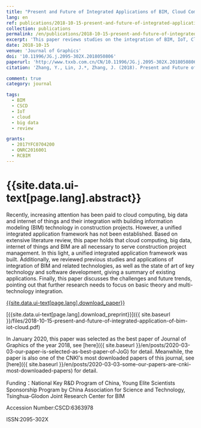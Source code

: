 ```yaml
---
title: "Present and Future of Integrated Applications of BIM, Cloud Computing, Big Data and Internet of Things"
lang: en
ref: publications/2018-10-15-present-and-future-of-integrated-application-of-bim-iot-cloud
collection: publications
permalink: /en/publications/2018-10-15-present-and-future-of-integrated-application-of-bim-iot-cloud
excerpt: 'This paper reviews studies on the integration of BIM, IoT, Cloud Computing, and future trends and challenges are summarized'
date: 2018-10-15
venue: 'Journal of Graphics'
doi: '10.11996/JG.j.2095-302X.2018050806'
paperurl: 'http://www.txxb.com.cn/CN/10.11996/JG.j.2095-302X.2018050806'
citation: 'Zhang, Y., Lin, J.*, Zhang, J. (2018). Present and Future of Integrated Applications of BIM, Cloud Computing, Big Data and Internet of Things. <i>Journal of Graphics</i>, 39(5), 806-816. doi: 10.11996/JG.j.2095-302X.2018050806'

comment: true
category: journal

tags: 
  - BIM
  - CSCD
  - IoT
  - cloud
  - big data
  - review

grants:
  - 2017YFC0704200
  - QNRC2016001
  - RCBIM
---
```



{{site.data.ui-text[page.lang].abstract}}
====

Recently, increasing attention has been paid to cloud computing, big data and internet of things and their integration with building information modeling (BIM) technology in construction projects. However, a unified integrated application framework has not been established. Based on extensive literature review, this paper holds that cloud computing,  big data, internet of things and BIM are all necessary to serve construction project management. In this light, a unified integrated application framework was built. Additionally, we reviewed previous studies and applications of integration of BIM and related technologies, as well as the state of art of key technology and software development, giving a summary of existing applications. Finally, this paper discusses the challenges and future trends,  pointing out that further research needs to focus on basic theory and multi-technology integration.  

[{{site.data.ui-text[page.lang].download_paper}}](http://www.txxb.com.cn/CN/10.11996/JG.j.2095-302X.2018050806)

[{{site.data.ui-text[page.lang].download_preprint}}]({{ site.baseurl }}/files/2018-10-15-present-and-future-of-integrated-application-of-bim-iot-cloud.pdf)

In January 2020, this paper was selected as the best paper of Journal of Graphics of the year 2018, see [here]({{ site.baseurl }}/en/posts/2020-03-03-our-paper-is-selected-as-best-paper-of-JoG) for detail. Meanwhile, the paper is also one of the CNKI's most downloaded papers of this journal, see [here]({{ site.baseurl }}/en/posts/2020-03-03-some-our-papers-are-cnki-most-downloaded-papers) for detail.

Funding：National Key R&D Program of China, Young Elite Scientists Sponsorship Program by China Association for Science and Technology, Tsinghua-Glodon Joint Research Center for BIM

Accession Number:CSCD:6363978

ISSN:2095-302X